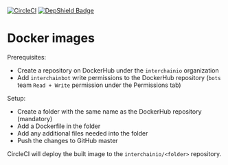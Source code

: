 [![CircleCI](https://circleci.com/gh/interchainio/docker/tree/master.svg?style=svg&circle-token=eb616dd897ad66e522e230ddd88142695068c9c3)](https://circleci.com/gh/interchainio/docker/tree/master)
[![DepShield Badge](https://depshield.sonatype.org/badges/interchainio/docker/depshield.svg)](https://depshield.github.io)

# Docker images

Prerequisites:
- Create a repository on DockerHub under the `interchainio` organization
- Add `interchainbot` write permissions to the DockerHub repository (`bots` team `Read + Write` permission under the Permissions tab)

Setup:
- Create a folder with the same name as the DockerHub repository (mandatory)
- Add a Dockerfile in the folder
- Add any additional files needed into the folder
- Push the changes to GitHub master

CircleCI will deploy the built image to the `interchainio/<folder>` repository.

